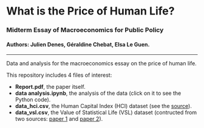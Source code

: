 # What is the Price of Human Life?
### Midterm Essay of Macroeconomics for Public Policy
#### Authors: Julien Denes, Géraldine Chebat, Elsa Le Guen.

***

Data and analysis for the macroeconomics essay on the price of human life.

This repository includes 4 files of interest:
- **Report.pdf**, the paper itself.
- **data analysis.ipynb**, the analysis of the data (click on it to see the Python code).
- **data_hci.csv**, the Human Capital Index (HCI) dataset (see the [source](http://www.worldbank.org/en/publication/human-capital)).
- **data_vsl.csv**, the Value of Statistical Life (VSL) dataset (contructed from two sources: [paper 1](http://www.oecd.org/officialdocuments/publicdisplaydocumentpdf/?cote=ENV/EPOC/WPNEP(2010)9/FINAL&doclanguage=en) and [paper 2](https://www.researchgate.net/publication/304625380_Value_of_Statistical_Life_A_Meta-Analysis_with_Mixed_Effects_Regression_Model)).